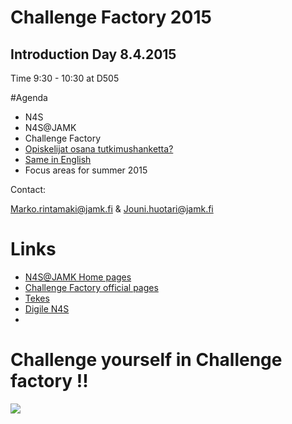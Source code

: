 # Challenge Factory 2015



## Introduction Day 8.4.2015

Time 9:30 - 10:30 at D505 

#Agenda

  * N4S
  * N4S@JAMK
  * Challenge Factory
  * [Opiskelijat osana tutkimushanketta?](https://www.dropbox.com/s/xqiquyf0k7ayn45/N4SJAMK-intro.pdf?dl=0)
  * [Same in English](https://www.dropbox.com/s/44fa27dcia34w7z/N4SJAMK-intro%20-in-english.pdf?dl=0)
  * Focus areas for summer 2015

Contact:

Marko.rintamaki@jamk.fi & Jouni.huotari@jamk.fi

# Links

  * [N4S@JAMK Home pages](http://n4sjamk.github.io)
  * [Challenge Factory official pages](http://n4sjamk.github.io/challenge-factory)
  * [Tekes](http://tekes.fi)
  * [Digile N4S](http://n4s.fi)
  * 
  
# Challenge yourself in Challenge factory !!

![](https://openclipart.org/image/400px/svg_to_png/182910/Monkey%20Killer.png)

